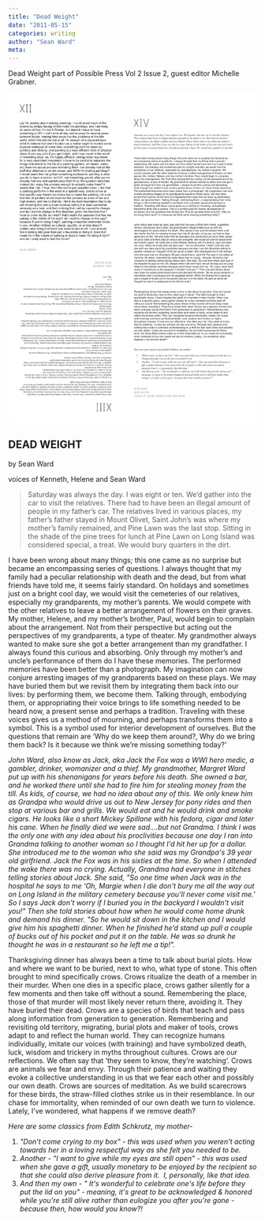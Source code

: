 ```yaml
---
title: "Dead Weight"
date: "2011-05-15"
categories: writing
author: "Sean Ward"
meta:
---
```


Dead Weight part of Possible Press Vol 2 Issue 2, guest editor Michelle Grabner.

[![ Dead Weight, Possible Press ](/images/DeadWeight1.jpg)](/documents/DeadWeight2.pdf)

## DEAD WEIGHT
by Sean Ward

voices of Kenneth, Helene and Sean Ward

> Saturday was always the day. I was eight or ten. We’d gather into the car to visit the relatives. There had to have been an illegal amount of people in my father’s car. The relatives lived in various places, my father’s father stayed in Mount Olivet, Saint John’s was where my mother’s family remained, and Pine Lawn was the last stop. Sitting in the shade of the pine trees for lunch at Pine Lawn on Long Island was considered special, a treat. We would bury quarters in the dirt. 

I have been wrong about many things; this one came as no surprise but became an encompassing series of questions. I always thought that my family had a peculiar relationship with death and the dead, but from what friends have told me, it seems fairly standard. On holidays and sometimes just on a bright cool day, we would visit the cemeteries of our relatives, especially my grandparents, my mother’s parents. We would compete with the other relatives to leave a better arrangement of flowers on their graves. My mother, Helene, and my mother’s brother, Paul, would begin to complain about the arrangement. Not from their perspective but acting out the perspectives of my grandparents, a type of theater. My grandmother always wanted to make sure she got a better arrangement than my grandfather. I always found this curious and absorbing. Only through my mother’s and uncle’s performance of them do I have these memories. The performed memories have been better than a photograph. My imagination can now conjure arresting images of my grandparents based on these plays. We may have buried them but we revisit them by integrating them back into our lives: by performing them, we become them. Talking through, embodying them, or appropriating their voice brings to life something needed to be heard now, a present sense and perhaps a tradition. Traveling with these voices gives us a method of mourning, and perhaps transforms them into a symbol. This is a symbol used for interior development of ourselves. But the questions that remain are ‘Why do we keep them around?, Why do we bring them back? Is it because we think we’re missing something today?’

*John Ward, also know as Jack, aka Jack the Fox was a WWI hero medic, a gambler, drinker, womanizer and a thief. My grandmother, Margret Ward put up with his shenanigans for years before his death. She owned a bar, and he worked there until she had to fire him for stealing money from the till. As kids, of course, we had no idea about any of this. We only knew him as Grandpa who would drive us out to New Jersey for pony rides and then stop at various bar and grills. We would eat and he would drink and smoke cigars. He looks like a short Mickey Spillane with his fedora, cigar and later his cane. When he finally died we were sad....but not Grandma. I think I was the only one with any idea about his proclivities because one day I ran into Grandma talking to another woman so I thought I'd hit her up for a dollar. She introduced me to the woman who she said was my Grandpa's 39 year old girlfriend. Jack the Fox was in his sixties at the time. So when I attended the wake there was no crying.  Actually, Grandma had everyone in stitches telling stories about Jack. She said, "So one time when Jack was in the hospital he says to me ‘Oh, Margie when I die don't bury me all the way out on Long Island in the military cemetery because you'll never come visit me.’ So I says Jack don't worry if I buried you in the backyard I wouldn't visit you!" Then she told stories about how when he would come home drunk and demand his dinner. "So he would sit down in the kitchen and I would give him his spaghetti dinner. When he finished he’d stand up pull a couple of bucks out of his pocket and put it on the table. He was so drunk he thought he was in a restaurant so he left me a tip!".*

Thanksgiving dinner has always been a time to talk about burial plots. How and where we want to be buried, next to who, what type of stone. This often brought to mind specifically crows. Crows ritualize the death of a member in their murder. When one dies in a specific place, crows gather silently for a few moments and then take off without a sound. Remembering the place, those of that murder will most likely never return there, avoiding it. They have buried their dead. Crows are a species of birds that teach and pass along information from generation to generation. Remembering and revisiting old territory, migrating, burial plots and maker of tools, crows adapt to and reflect the human world. They can recognize humans individually, imitate our voices (with training) and have symbolized death, luck, wisdom and trickery in myths throughout cultures. Crows are our reflections. We often say that ‘they seem to know, they’re watching’. Crows are animals we fear and envy. Through their patience and waiting they evoke a collective understanding in us that we fear each other and possibly our own death. Crows are sources of meditation. As we build scarecrows for these birds, the straw-filled clothes strike us in their resemblance. In our chase for immortality, when reminded of our own death we turn to violence. Lately, I’ve wondered, what happens if we remove death?

*Here are some classics from Edith Schkrutz, my mother-*
1. *"Don't come crying to my box" - this was used when you weren't acting towards her in a loving respectful way as she felt you needed to be.* 
2. *Another - "I want to give while my eyes are still open" - this was used when she gave a gift, usually monetary to be enjoyed by the recipient so that she could also derive pleasure from it.  I, personally, like that idea.*
3. *And then my own - " It's wonderful to celebrate one's life before they put the lid on you" - meaning, it's great to be acknowledged & honored while you're still alive rather than eulogize you after you're gone - because then, how would you know?!*